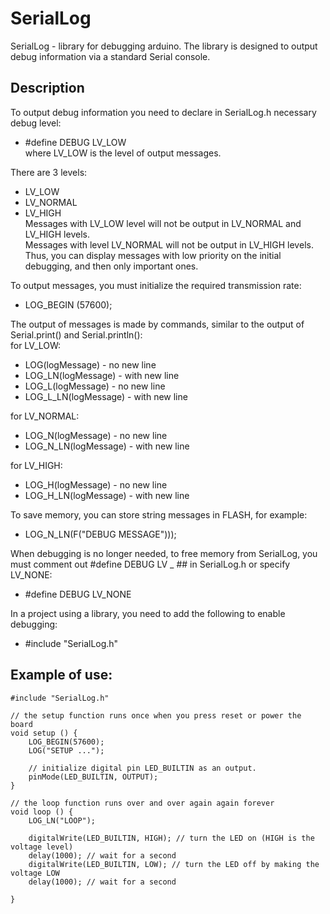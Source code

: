 # SerialLog
SerialLog - library for debugging arduino.
The library is designed to output debug information via a standard Serial console.

## Description
To output debug information you need to declare in SerialLog.h necessary debug level:  
- #define DEBUG LV_LOW  
where LV_LOW is the level of output messages.  

There are 3 levels:
- LV_LOW
- LV_NORMAL
- LV_HIGH  
Messages with LV_LOW level will not be output in LV_NORMAL and LV_HIGH levels.  
Messages with level LV_NORMAL will not be output in LV_HIGH levels.  
Thus, you can display messages with low priority on the initial debugging, and then only important ones.  

To output messages, you must initialize the required transmission rate:  
- LOG_BEGIN (57600);

The output of messages is made by commands, similar to the output of Serial.print() and Serial.println():  
for LV_LOW:  
- LOG(logMessage) - no new line  
- LOG_LN(logMessage) - with new line  
- LOG_L(logMessage) - no new line  
- LOG_L_LN(logMessage) - with new line  

for LV_NORMAL:  
- LOG_N(logMessage) - no new line  
- LOG_N_LN(logMessage) - with new line  

for LV_HIGH:  
- LOG_H(logMessage) - no new line  
- LOG_H_LN(logMessage) - with new line  

To save memory, you can store string messages in FLASH, for example:  
- LOG_N_LN(F("DEBUG MESSAGE")));  

When debugging is no longer needed, to free memory from SerialLog, you must comment out #define DEBUG LV _ ## in SerialLog.h
or specify LV_NONE:  
- #define DEBUG LV_NONE  

In a project using a library, you need to add the following to enable debugging:  
- #include "SerialLog.h"  

## Example of use:
```
#include "SerialLog.h"

// the setup function runs once when you press reset or power the board
void setup () {
    LOG_BEGIN(57600);
    LOG("SETUP ...");

    // initialize digital pin LED_BUILTIN as an output.
    pinMode(LED_BUILTIN, OUTPUT);
}

// the loop function runs over and over again again forever
void loop () {
    LOG_LN("LOOP");

    digitalWrite(LED_BUILTIN, HIGH); // turn the LED on (HIGH is the voltage level)
    delay(1000); // wait for a second
    digitalWrite(LED_BUILTIN, LOW); // turn the LED off by making the voltage LOW
    delay(1000); // wait for a second

}
```
